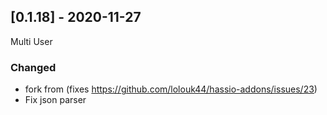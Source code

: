 ## [0.1.18] - 2020-11-27
Multi User
### Changed
- fork from (fixes https://github.com/lolouk44/hassio-addons/issues/23)
- Fix json parser

